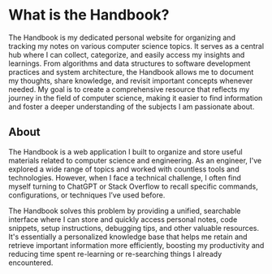 # What is the Handbook?

The Handbook is my dedicated personal website for organizing and tracking my notes on various computer science topics. It serves as a central hub where I can collect, categorize, and easily access my insights and learnings. From algorithms and data structures to software development practices and system architecture, the Handbook allows me to document my thoughts, share knowledge, and revisit important concepts whenever needed. My goal is to create a comprehensive resource that reflects my journey in the field of computer science, making it easier to find information and foster a deeper understanding of the subjects I am passionate about.

## About

The Handbook is a web application I built to organize and store useful materials related to computer science and engineering. As an engineer, I've explored a wide range of topics and worked with countless tools and technologies. However, when I face a technical challenge, I often find myself turning to ChatGPT or Stack Overflow to recall specific commands, configurations, or techniques I’ve used before.

The Handbook solves this problem by providing a unified, searchable interface where I can store and quickly access personal notes, code snippets, setup instructions, debugging tips, and other valuable resources. It's essentially a personalized knowledge base that helps me retain and retrieve important information more efficiently, boosting my productivity and reducing time spent re-learning or re-searching things I already encountered.
